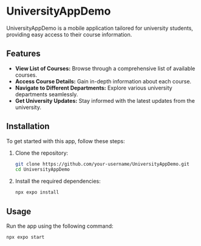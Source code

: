 # UniversityAppDemo

UniversityAppDemo is a mobile application tailored for university students, providing easy access to their course information.

## Features

- **View List of Courses:** Browse through a comprehensive list of available courses.
- **Access Course Details:** Gain in-depth information about each course.
- **Navigate to Different Departments:** Explore various university departments seamlessly.
- **Get University Updates:** Stay informed with the latest updates from the university.

## Installation

To get started with this app, follow these steps:

1. Clone the repository:

    ```bash
    git clone https://github.com/your-username/UniversityAppDemo.git
    cd UniversityAppDemo
    ```

2. Install the required dependencies:

    ```bash
    npx expo install
    ```

## Usage

Run the app using the following command:

```bash
npx expo start
